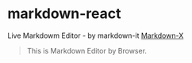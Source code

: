 # markdown-react
Live Markdowm Editor - by markdown-it
[Markdown-X](http://myxvisual.github.io/markedown-x.html)

> This is  Markdown Editor  by Browser.

